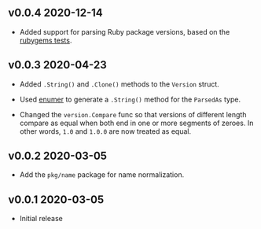 ## v0.0.4  2020-12-14

* Added support for parsing Ruby package versions, based on the [rubygems
  tests](https://github.com/rubygems/rubygems/blob/master/test/rubygems/test_gem_version.rb).


## v0.0.3  2020-04-23

* Added `.String()` and `.Clone()` methods to the `Version` struct.

* Used [enumer](https://github.com/alvaroloes/enumer) to generate a
  `.String()` method for the `ParsedAs` type.

* Changed the `version.Compare` func so that versions of different length
  compare as equal when both end in one or more segments of zeroes. In other
  words, `1.0` and `1.0.0` are now treated as equal.


## v0.0.2  2020-03-05

* Add the `pkg/name` package for name normalization.


## v0.0.1  2020-03-05

* Initial release
